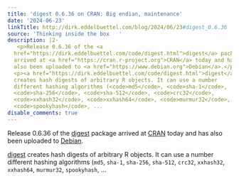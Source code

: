 ```yaml
---
title: 'digest 0.6.36 on CRAN: Big endian, maintenance'
date: '2024-06-23'
linkTitle: http://dirk.eddelbuettel.com/blog/2024/06/23#digest_0.6.36
source: 'Thinking inside the box   '
description: |2-
   <p>Release 0.6.36 of the <a
  href="https://dirk.eddelbuettel.com/code/digest.html">digest</a> package
  arrived at <a href="https://cran.r-project.org">CRAN</a> today and has
  also been uploaded to <a href="https://www.debian.org">Debian</a>.</p>
  <p><a href="https://dirk.eddelbuettel.com/code/digest.html">digest</a>
  creates hash digests of arbitrary R objects. It can use a number
  different hashing algorithms (<code>md5</code>, <code>sha-1</code>,
  <code>sha-256</code>, <code>sha-512</code>, <code>crc32</code>,
  <code>xxhash32</code>, <code>xxhash64</code>, <code>murmur32</code>,
  <code>spookyhash</code>, ...
disable_comments: true
---
```

 <p>Release 0.6.36 of the <a
href="https://dirk.eddelbuettel.com/code/digest.html">digest</a> package
arrived at <a href="https://cran.r-project.org">CRAN</a> today and has
also been uploaded to <a href="https://www.debian.org">Debian</a>.</p>
<p><a href="https://dirk.eddelbuettel.com/code/digest.html">digest</a>
creates hash digests of arbitrary R objects. It can use a number
different hashing algorithms (<code>md5</code>, <code>sha-1</code>,
<code>sha-256</code>, <code>sha-512</code>, <code>crc32</code>,
<code>xxhash32</code>, <code>xxhash64</code>, <code>murmur32</code>,
<code>spookyhash</code>, ...